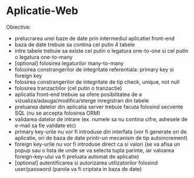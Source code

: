 # Aplicatie-Web
Obiective:
  - prelucrarea unei baze de date prin intermediul aplicatiei front-end
  - baza de date trebuie sa contina cel putin 4 tabele
  - intre tabele trebuie sa existe cel putin o legatura one-to-one si cel putin o legatura one-to-many
  - [optional] folosirea legaturilor many-to-many
  - folosirea constrangerilor de integritate referentiala: primary key si foreign key
  - folosirea constrangerilor de integritate de tip check, unique, not null
  - folosirea tranzactiilor (cel putin o tranzactie)
  - aplicatia front-end trebuie sa ofere posibilitatea de a vizualiza/adauga/modifica/sterge inregistrari din tabele
  - preluarea datelor din aplicatia server trebuie facuta folosind secvente SQL (nu se accepta folosirea ORM)
  - validarea datelor de intrare (ex. numele sa nu contina cifre, adresele de e-mail sa fie validate etc)
  - primary key-urile nu vor fi introduse din interfata (vor fi generate ori de aplicatie, ori de baza de date printr-un mecanism de tip autoincrement)
  - foreign key-urile nu vor fi introduse direct ca si valori (se va afisa un popup sau o lista de unde se va selecta tupla parinte, iar valoarea foreign-key-ului va fi preluata automat de aplicatie)
  - [optional] autentificarea si autorizarea utilizatorilor folosind user/password (parola va fi criptata in baza de date)
